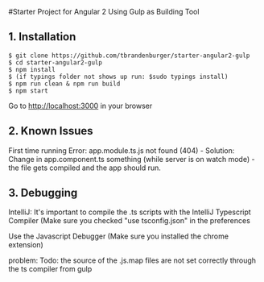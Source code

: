 #Starter Project for Angular 2 
Using Gulp as Building Tool



## 1. Installation
```
$ git clone https://github.com/tbrandenburger/starter-angular2-gulp
$ cd starter-angular2-gulp
$ npm install 
$ (if typings folder not shows up run: $sudo typings install)
$ npm run clean & npm run build
$ npm start
```
Go to [http://localhost:3000](http://localhost:3000) in your browser

## 2. Known Issues
First time running Error: app.module.ts.js not found (404) - Solution: Change in app.component.ts something (while server is on watch mode) - the file gets compiled and the app should run.

## 3. Debugging
IntelliJ: It's important to compile the .ts scripts with the IntelliJ Typescript Compiler (Make sure you checked "use tsconfig.json" in the preferences

Use the Javascript Debugger (Make sure you installed the chrome extension)

problem: Todo: the source of the .js.map files are not set correctly through the ts compiler from gulp

 